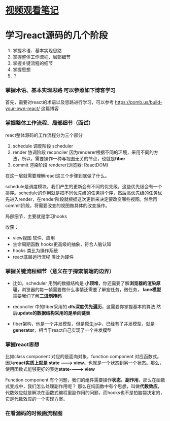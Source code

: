 # [视频观看笔记](https://www.bilibili.com/video/BV1Ki4y1u7Vr)

# 学习react源码的几个阶段
1. 掌握术语、基本实现思路
2. 掌握整体工作流程、局部细节
3. 掌握关键流程的细节
4. 掌握思想
5. ？


### 掌握术语、基本实现思路 可以参照如下博客学习

首先，需要对react的术语以及思路进行学习，可以参考 https://pomb.us/build-your-own-react/ 这篇博客

### 掌握整体工作流程、局部细节（面试）

react整体源码的工作流程分为三个部分

1. schedule 调度阶段 scheduler
2. render 协调阶段 reconciler 因为renderer根据不同的环境，采用不同的方法，所以，需要操作一种与视图无关的节点，也就是**fiber**
3. commit 渲染阶段 renderer(浏览器: ReactDOM)

在这一层就需要理解react这三个步骤到底做了什么。

schedule是调度模块，我们产生的更新会有不同的优先级，这些优先级会有一个排序。schedule的作用就是把不同优先级的任务排个序，然后高优先级的任务优先进入render，在render阶段就根据这次更新来决定要改变哪些视图。然后再commit阶段，将需要改变的视图做具体的改变操作。

局部细节，主要就是学习hooks


收获：

- view视图            软件、应用
- 生命周期函数          hooks更高级的抽象，符合人脑认知
- hooks              类比为操作系统
- react底层运行流程     类比为硬件

### 掌握关键流程细节（意义在于探索前端的边界）

- 比如，scheduler 用到的数据结构是 **小顶堆**，你还需要了解**浏览器的渲染原理**，浏览器的每一帧需要做什么事情还需要了解宏任务，微任务， **lane模型** 需要我们了解**二进制掩码**
- reconciler 中的fiber采用的 **dfs深度优先遍历**，这需要你掌握基本的算法 然后**update的数据结构采用的是单向链表**

- fiber架构，他是一个并发模型，但是原生js中，已经有了并发模型，就是 **generator**，相当于react自己实现了一个并发模型


### 掌握react思想

比如class component 对应的是面向对象，function component 对应函数式。
因为**react实质上就是 state ---> view**。也就是一个状态到另一个状态。那么，使用函数式能够更好的表达**state----> view**

Function component 有个问题，我们的组件需要操作**状态、副作用**，那么在函数式变成中，我们怎么处理副作用呢？
那么在纯函数中有个思想，叫做**代数效应**，代数效应就是解决在函数式编程里副作用的问题，而hooks也不是拍脑袋决定的，它是代数效应的一个实现方案。


### 在看源码的时候画流程图